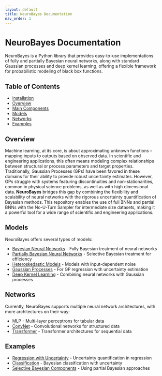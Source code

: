 ```yaml
---
layout: default
title: NeuroBayes Documentation
nav_order: 1
---
```


# NeuroBayes Documentation

NeuroBayes is a Python library that provides easy-to-use implementations of fully and partially Bayesian neural networks, along with standard Gaussian processes and deep kernel learning, offering a flexible framework for probabilistic modeling of black box functions.

## Table of Contents

- [Installation](installation.md)
- [Overview](#overview)
- [Main Components](#main-components)
- [Models](#models)
- [Networks](#networks)
- [Examples](#examples)

## Overview

Machine learning, at its core, is about approximating unknown functions – mapping inputs to outputs based on observed data. In scientific and engineering applications, this often means modeling complex relationships between structural or process parameters and target properties. Traditionally, Gaussian Processes (GPs) have been favored in these domains for their ability to provide robust uncertainty estimates. However, GPs struggle with systems featuring discontinuities and non-stationarities, common in physical science problems, as well as with high dimensional data. **NeuroBayes** bridges this gap by combining the flexibility and scalability of neural networks with the rigorous uncertainty quantification of Bayesian methods. This repository enables the use of full BNNs and partial BNNs with the No-U-Turn Sampler for intermediate size datasets, making it a powerful tool for a wide range of scientific and engineering applications.


## Models

NeuroBayes offers several types of models:

- [Bayesian Neural Networks](models/bnn.md) - Fully Bayesian treatment of neural networks
- [Partially Bayesian Neural Networks](models/partial_bnn.md) - Selective Bayesian treatment for efficiency
- [Heteroskedastic Models](models/heteroskedastic.md) - Models with input-dependent noise
- [Gaussian Processes](models/gaussian_processes.md) - For GP regression with uncertainty estimation
- [Deep Kernel Learning](models/deep_kernel_learning.md) - Combining neural networks with Gaussian processes


## Networks

Currently, NeuroBayes supports multiple neural network architectures, with more architectures on their way:

- [MLP](networks/mlp.md) - Multi-layer perceptrons for tabular data
- [ConvNet](networks/convnet.md) - Convolutional networks for structured data
- [Transformer](networks/transformer.md) - Transformer architectures for sequential data

## Examples

- [Regression with Uncertainty](examples/regression.md) - Uncertainty quantification in regression
- [Classification](examples/classification.md) - Bayesian classification with uncertainty
- [Selective Bayesian Components](examples/selective_bayesian.md) - Using partial Bayesian approaches